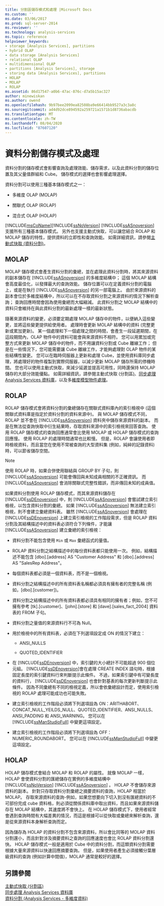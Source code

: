 ```yaml
---
title: 分割區儲存模式和處理 |Microsoft Docs
ms.custom: ''
ms.date: 03/06/2017
ms.prod: sql-server-2014
ms.reviewer: ''
ms.technology: analysis-services
ms.topic: reference
helpviewer_keywords:
- storage [Analysis Services], partitions
- hybrid OLAP
- data storage [Analysis Services]
- relational OLAP
- multidimensional OLAP
- partitions [Analysis Services], storage
- storing data [Analysis Services], partitions
- HOLAP
- MOLAP
- ROLAP
ms.assetid: 86d17547-a0b6-47ac-876c-d7a5b15ac327
author: minewiskan
ms.author: owend
ms.openlocfilehash: 9b97bee2099ea82508ba9e66414bb9527a3c3a8c
ms.sourcegitcommit: ad4d92dce894592a259721a1571b1d8736abacdb
ms.translationtype: MT
ms.contentlocale: zh-TW
ms.lasthandoff: 08/04/2020
ms.locfileid: "87607120"
---
```

# <a name="partition-storage-modes-and-processing"></a>資料分割儲存模式及處理
  資料分割的儲存模式會影響查詢及處理效能、儲存需求，以及此資料分割的儲存位置及其父量值群組和 Cube。 儲存模式的選擇也會影響處理選擇。  
  
 資料分割可以使用三種基本儲存模式之一：  
  
-   多維度 OLAP (MOLAP)  
  
-   關聯式 OLAP (ROLAP)  
  
-   混合式 OLAP (HOLAP)  
  
 [!INCLUDE[msCoName](../../includes/msconame-md.md)][!INCLUDE[ssNoVersion](../../includes/ssnoversion-md.md)] [!INCLUDE[ssASnoversion](../../includes/ssasnoversion-md.md)] 支援所有三種基本儲存模式。 另外也支援主動式快取，可以讓您結合 ROLAP 和 MOLAP 儲存的特性，提供資料的立即性和查詢效能。 如需詳細資訊，請參閱[主動式快取 &#40;資料分割&#41;](partitions-proactive-caching.md)。  
  
## <a name="molap"></a>MOLAP  
 MOLAP 儲存模式會產生資料分割的彙總，並在處理此資料分割時，將其來源資料的副本儲存在 [!INCLUDE[ssASnoversion](../../includes/ssasnoversion-md.md)] 的多維度結構中； 這個 MOLAP 結構會高度最佳化，以發揮最大的查詢效能。 儲存位置可以在定義資料分割的電腦上，或是在執行 [!INCLUDE[ssASnoversion](../../includes/ssasnoversion-md.md)] 的另一部電腦上。 由於來源資料的副本會位於多維度結構中，所以可以在不存取資料分割之來源資料的情況下解析查詢； 查詢回應時間會因為使用彙總而大幅縮減。 此資料分割之 MOLAP 結構中的資料只會維持在與此資料分割的最新處理一樣的最新狀態。  
  
 隨著來源資料的變更，必須要定期處理 MOLAP 儲存中的物件，以便納入這些變更，並將這些變更提供給使用者。 處理時會更新 MOLAP 結構中的資料 (完整更新或累加更新)。 某一個處理和下一個處理之間的時間，會產生一段延遲期間，在這段期間內，OLAP 物件中的資料可能會與來源資料不相符。 您可以用累加或完整方式來更新 MOLAP 儲存中的物件，而不用讓資料分割或 Cube 離線工作； 但是在一些情況下，您可能需要讓 Cube 離線工作，才能夠處理對 OLAP 物件的某些結構性變更。 您可以在臨時伺服器上更新和處理 Cube，並使用資料庫同步處理，將處理好的物件複製到實際伺服器，以減少更新 MOLAP 儲存所需的停機時間。 您也可以使用主動式快取，來減少延遲並提高可用性，同時還保持 MOLAP 儲存的大部分效能優點。 如需詳細資訊，請參閱主動式快取 &#40;分割區[&#41;](partitions-proactive-caching.md)、[同步處理 Analysis Services 資料庫](../multidimensional-models/synchronize-analysis-services-databases.md)，以及多[維度模型物件處理](../multidimensional-models/processing-a-multidimensional-model-analysis-services.md)。  
  
## <a name="rolap"></a>ROLAP  
 ROLAP 儲存模式會將資料分割的彙總儲存在關聯式資料庫內的索引檢視中 (這個關聯式資料庫是指定於資料分割的資料來源中)。 與 MOLAP 儲存模式不同，ROLAP 並不會在 [!INCLUDE[ssASnoversion](../../includes/ssasnoversion-md.md)] 資料夾中儲存來源資料的副本。 而是在無法從查詢快取中衍生結果時，存取資料來源中的索引檢視來回答查詢。 使用 ROLAP 儲存模式的查詢回應通常會比使用 MOLAP 或 HOLAP 儲存模式的查詢回應慢。 使用 ROLAP 的處理時間通常也比較慢。 但是，ROLAP 會讓使用者即時檢視資料，而且當您在使用不常被查詢的大型資料集 (例如，純綷的記錄資料) 時，可以節省儲存空間。  
  
> [!NOTE]  
>  使用 ROLAP 時，如果合併使用聯結與 GROUP BY 子句，則 [!INCLUDE[ssASnoversion](../../includes/ssasnoversion-md.md)] 可能會傳回與未知成員相關的不正確資訊。 而 [!INCLUDE[ssASnoversion](../../includes/ssasnoversion-md.md)] 會消除關聯式完整性錯誤，而非傳回未知的成員值。  
  
 如果資料分割使用 ROLAP 儲存模式，而其來源資料儲存在 [!INCLUDE[ssDEnoversion](../../includes/ssdenoversion-md.md)] 中，則 [!INCLUDE[ssASnoversion](../../includes/ssasnoversion-md.md)] 會嘗試建立索引檢視，以包含資料分割的彙總。 如果 [!INCLUDE[ssASnoversion](../../includes/ssasnoversion-md.md)] 無法建立索引檢視，則不會建立彙總資料表。 雖然 [!INCLUDE[ssASnoversion](../../includes/ssasnoversion-md.md)] 會處理在 [!INCLUDE[ssDEnoversion](../../includes/ssdenoversion-md.md)] 上建立索引檢視的工作階段需求，但是 ROLAP 資料分割及其結構描述中的資料表必須符合下列條件，才能讓 [!INCLUDE[ssASnoversion](../../includes/ssasnoversion-md.md)] 建立彙總的索引檢視：  
  
-   資料分割不能包含使用 `Min` 或 `Max` 彙總函式的量值。  
  
-   ROLAP 資料分割之結構描述中的每份資料表都只能使用一次。 例如，結構描述不能包含 [dbo].[address] AS "Customer Address" 和 [dbo].[address] AS "SalesRep Address"。  
  
-   每個資料表都必須是一個資料表，而不是一個檢視。  
  
-   資料分割之結構描述中的所有資料表名稱都必須具有擁有者的完整名稱 (例如，[dbo].[customer])。  
  
-   資料分割之結構描述中的所有資料表都必須具有相同的擁有者；例如，您不可擁有參考 [tk].[customer]、[john].[store] 和 [dave].[sales_fact_2004] 資料表的 FROM 子句。  
  
-   資料分割之量值的來源資料行不可為 Null。  
  
-   用於檢視中的所有資料表，必須在下列選項設定成 ON 的情況下建立：  
  
    -   ANSI_NULLS  
  
    -   QUOTED_IDENTIFIER  
  
-   在 [!INCLUDE[ssDEnoversion](../../includes/ssdenoversion-md.md)] 中，索引鍵的大小總計不可能超過 900 個位元組。 [!INCLUDE[ssDEnoversion](../../includes/ssdenoversion-md.md)]會在處理 CREATE INDEX 語句時，根據固定長度的索引鍵資料行來判斷提示此條件。 不過，如果索引鍵中有可變長度的資料行， [!INCLUDE[ssDEnoversion](../../includes/ssdenoversion-md.md)] 也會針對基表的每次更新判斷提示此條件。 因為不同彙總有不同的檢視定義，所以會依彙總設計而定，使用索引檢視的 ROLAP 處理可能成功也可能失敗。  
  
-   建立索引檢視的工作階段必須將下列選項設為 ON：ARITHABORT、CONCAT_NULL_YEILDS_NULL、QUOTED_IDENTIFIER、ANSI_NULLS、ANSI_PADDING 和 ANSI_WARNING。 您可以在 [!INCLUDE[ssManStudioFull](../../includes/ssmanstudiofull-md.md)] 中變更這項設定。  
  
-   建立索引檢視的工作階段必須將下列選項設為 OFF：NUMERIC_ROUNDABORT。 您可以在 [!INCLUDE[ssManStudioFull](../../includes/ssmanstudiofull-md.md)] 中變更這項設定。  
  
## <a name="holap"></a>HOLAP  
 HOLAP 儲存模式會結合 MOLAP 和 ROLAP 的屬性。 就像 MOLAP 一樣，HOLAP 會使資料分割的匯總儲存在實例的多維度結構中 [!INCLUDE[ssNoVersion](../../includes/ssnoversion-md.md)] [!INCLUDE[ssASnoversion](../../includes/ssasnoversion-md.md)] 。 HOLAP 不會儲存來源資料的副本。 針對只存取資料分割彙總之摘要資料的查詢，HOLAP 相當於 MOLAP。 存取來源資料的查詢-例如，如果您想要向下切入到沒有匯總資料的不可部份完成 cube 資料格，則必須從關係資料庫中取出資料，而且如果來源資料儲存在 MOLAP 結構中，其速度將不會快上。 在 HOLAP 儲存模式下，使用者經常會遇到查詢時間有大幅差異的情況，而這是根據可以從快取或彙總來解析查詢，還是從來源資料本身解析查詢而定。  
  
 因為儲存為 HOLAP 的資料分割不包含來源資料，所以會比同等的 MOLAP 資料分割還小，而且針對涉及摘要資料之查詢的回應速度也會比 ROLAP 資料分割還快。 HOLAP 儲存模式一般是適用於 Cube 中的資料分割，而這類資料分割需要根據大量來源資料以快速回應摘要查詢。 但是，如果使用者產生必須接觸分葉層級資料的查詢 (例如計算中間值)，MOLAP 通常是較好的選擇。  
  
## <a name="see-also"></a>另請參閱  
 [主動式快取 &#40;分割區&#41;](partitions-proactive-caching.md)   
 [同步處理 Analysis Services 資料庫](../multidimensional-models/synchronize-analysis-services-databases.md)   
 [資料分割 &#40;Analysis Services - 多維度資料&#41;](partitions-analysis-services-multidimensional-data.md)  
  
  
